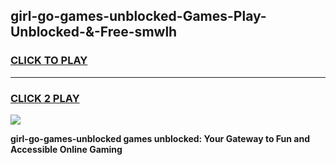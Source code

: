 
## girl-go-games-unblocked-Games-Play-Unblocked-&-Free-smwlh
<h3>
<a href="https://premium76.site?title=girl-go-games-unblocked&ref=24A">CLICK TO PLAY</a></h3>
<hr>

<h3>
<a href="https://premium76.site?title=girl-go-games-unblocked&ref=24A">CLICK 2 PLAY</a>
  
</h3>

<a href="https://premium76.site?title=girl-go-games-unblocked&ref=24A"><img src="https://clearcache.store/games.png"></a>


**girl-go-games-unblocked games unblocked: Your Gateway to Fun and Accessible Online Gaming**
